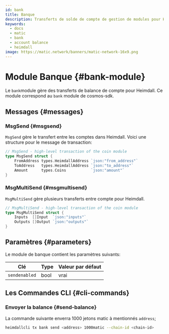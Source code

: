```yaml
---
id: bank
title: Banque
description: Transferts de solde de compte de gestion de modules pour Heimdall
keywords:
  - docs
  - matic
  - bank
  - account balance
  - heimdall
image: https://matic.network/banners/matic-network-16x9.png
---
```


# Module Banque {#bank-module}

Le `bank`module gère des transferts de balance de compte pour Heimdall. Ce module correspond au `bank` module de cosmos-sdk.

## Messages {#messages}

### MsgSend {#msgsend}

`MsgSend` gère le transfert entre les comptes dans Heimdall. Voici une structure pour le message de transaction:

```go
// MsgSend - high-level transaction of the coin module
type MsgSend struct {
	FromAddress types.HeimdallAddress `json:"from_address"`
	ToAddress   types.HeimdallAddress `json:"to_address"`
	Amount      types.Coins           `json:"amount"`
}
```

### MsgMultiSend {#msgmultisend}

`MsgMultiSend` gère plusieurs transferts entre compte pour Heimdall.

```go
// MsgMultiSend - high-level transaction of the coin module
type MsgMultiSend struct {
	Inputs  []Input  `json:"inputs"`
	Outputs []Output `json:"outputs"`
}
```

## Paramètres {#parameters}

Le module de banque contient les paramètres suivants:

| Clé | Type | Valeur par défaut |
|----------------------|--------|------------------|
| `sendenabled` | bool | vrai |

## Les Commandes CLI {#cli-commands}

### Envoyer la balance {#send-balance}

La commande suivante enverra 1000 jetons matic à mentionnés `address`;

```bash
heimdallcli tx bank send <address> 1000matic --chain-id <chain-id>
```
